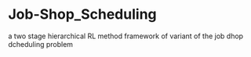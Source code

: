 # Job-Shop_Scheduling
a two stage hierarchical RL method framework of variant of the job dhop dcheduling problem
